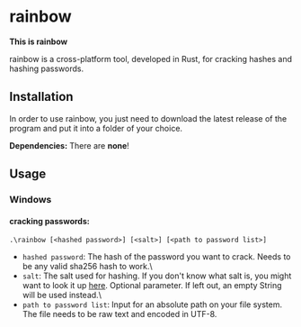 # rainbow

**This is rainbow**

rainbow is a cross-platform tool, developed in Rust, for cracking hashes and hashing passwords.

## Installation

In order to use rainbow, you just need to download the latest release of the program and put it into a folder of your
choice.

**Dependencies:** There are **none**!

## Usage

### Windows

#### cracking passwords:

`
.\rainbow [<hashed password>] [<salt>] [<path to password list>]
`

- `hashed password`: The hash of the password you want to crack. Needs to be any valid sha256 hash to work.\
- `salt`: The salt used for hashing. If you don't know what salt is, you might want to look it up [here](https://en.wikipedia.org/wiki/Salt_(cryptography)). Optional parameter. If left out, an empty String will be used instead.\
- `path to password list`: Input for an absolute path on your file system. The file needs to be raw text and encoded in UTF-8.